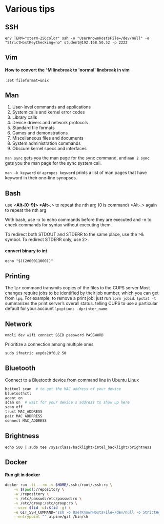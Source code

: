 # Various tips

## SSH

```
env TERM="xterm-256color" ssh -o "UserKnownHostsFile=/dev/null" -o "StrictHostKeyChecking=no" student@192.168.50.52 -p 2222
```

## Vim

#### How to convert the ^M linebreak to 'normal' linebreak in vim

```vim
:set fileformat=unix
```

## Man

1. User-level commands and applications
2. System calls and kernel error codes
3. Library calls
4. Device drivers and network protocols
5. Standard file formats
6. Games and demonstrations
7. Miscellaneous files and documents
8. System administration commands
9. Obscure kernel specs and interfaces

`man sync` gets you the man page for the sync command, and `man 2 sync` gets you the man page for the sync system call.

`man -k keyword` or `apropos keyword` prints a list of man pages that have keyword in their one-line synopses.

## Bash

use <**Alt-\[0-9]> \<Alt-.**> to repeat the nth arg (0 is command) \<Alt-.> again to repeat the nth arg

With bash, use -x to echo commands before they are executed and -n to check commands for syntax without executing them.

To redirect both STDOUT and STDERR to the same place, use the >& symbol. To redirect STDERR only, use 2>.

#### convert binary to int&#x20;

```
echo "$((2#00011000))"
```

## Printing

The `lpr` command transmits copies of the files to the CUPS server Most changes require jobs to be identified by their job number, which you can get from `lpq`. For example, to remove a print job, just run `lprm jobid`. `lpstat -t` summarizes the print server’s overall status. telling CUPS to use a particular default for your account `lpoptions -dprinter_name`

## Network

```shell
nmcli dev wifi connect SSID password PASSWORD
```

Prioritize a connection among multiple ones

```shell
sudo ifmetric enp0s20f0u2 50
```

## Bluetooth

Connect to a Bluetooth device from command line in Ubuntu Linux

```bash
hcitool scan  # to get the MAC address of your device
bluetoothctl
agent on
scan on  # wait for your device's address to show up here
scan off
trust MAC_ADDRESS
pair MAC_ADDRRESS
connect MAC_ADDRESS
```

## Brightness

```shell
echo 500 | sudo tee /sys/class/backlight/intel_backlight/brightness
```

## Docker

#### **Run git in docker**

```bash
docker run -ti --rm -v $HOME/.ssh:/root/.ssh:ro \
    -v $(pwd):/repository \
    -w /repository \
    -v /etc/passwd:/etc/passwd:ro \
    -v /etc/group:/etc/group:ro \
    --user $(id -u):$(id -g) \
    -e GIT_SSH_COMMAND="ssh -o UserKnownHostsFile=/dev/null -o StrictHostKeyChecking=no" \
    --entrypoint "" alpine/git /bin/sh
```
